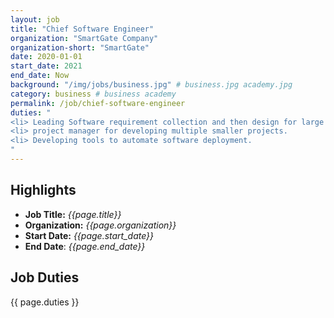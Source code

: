 ```yaml
---
layout: job
title: "Chief Software Engineer"
organization: "SmartGate Company"
organization-short: "SmartGate"
date: 2020-01-01
start_date: 2021
end_date: Now
background: "/img/jobs/business.jpg" # business.jpg academy.jpg
category: business # business academy
permalink: /job/chief-software-engineer
duties: "
<li> Leading Software requirement collection and then design for large projects.
<li> project manager for developing multiple smaller projects.
<li> Developing tools to automate software deployment.
"
---
```


<style>
  li p {
    margin: 0px;
    padding: 0px;
  }
</style>


## Highlights

- **Job Title:** _{{page.title}}_
- **Organization:** _{{page.organization}}_
- **Start Date:** _{{page.start_date}}_
- **End Date**: _{{page.end_date}}_

## Job Duties

{{ page.duties }}


